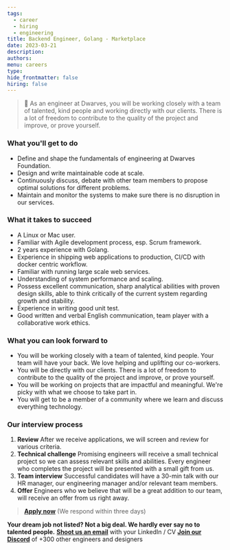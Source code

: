 ```yaml
---
tags:
  - career
  - hiring
  - engineering
title: Backend Engineer, Golang - Marketplace
date: 2023-03-21
description:
authors:
menu: careers
type:
hide_frontmatter: false
hiring: false
---
```

> 🤝 As an engineer at Dwarves, you will be working closely with a team of talented, kind people and working directly with our clients. There is a lot of freedom to contribute to the quality of the project and improve, or prove yourself.

### What you'll get to do
- Define and shape the fundamentals of engineering at Dwarves Foundation.
- Design and write maintainable code at scale.
- Continuously discuss, debate with other team members to propose optimal solutions for different problems.
- Maintain and monitor the systems to make sure there is no disruption in our services.

### What it takes to succeed
- A Linux or Mac user.
- Familiar with Agile development process, esp. Scrum framework.
- 2 years experience with Golang.
- Experience in shipping web applications to production, CI/CD with docker centric workflow.
- Familiar with running large scale web services.
- Understanding of system performance and scaling.
- Possess excellent communication, sharp analytical abilities with proven design skills, able to think critically of the current system regarding growth and stability.
- Experience in writing good unit test.
- Good written and verbal English communication, team player with a collaborative work ethics.

### What you can look forward to
- You will be working closely with a team of talented, kind people. Your team will have your back. We love helping and uplifting our co-workers.
- You will be directly with our clients. There is a lot of freedom to contribute to the quality of the project and improve, or prove yourself.
- You will be working on projects that are impactful and meaningful. We're picky with what we choose to take part in.
- You will get to be a member of a community where we learn and discuss everything technology.

### Our interview process
1. **Review**
After we receive applications, we will screen and review for various criteria.
2. **Technical challenge**
Promising engineers will receive a small technical project so we can assess relevant skills and abilities. Every engineer who completes the project will be presented with a small gift from us.
3. **Team interview**
Successful candidates will have a 30-min talk with our HR manager, our engineering manager and/or relevant team members.
4. **Offer**
Engineers who we believe that will be a great addition to our team, will receive an offer from us right away.

> **[Apply now](mailto:spawn@d.foundation)** (We respond within three days)

**Your dream job not listed? Not a big deal. We hardly ever say no to talented people.**
[**Shoot us an email**](mailto:spawn@dwarvesv.com) with your LinkedIn / CV
[**Join our Discord**](https://discord.gg/dwarvesv) of +300 other engineers and designers